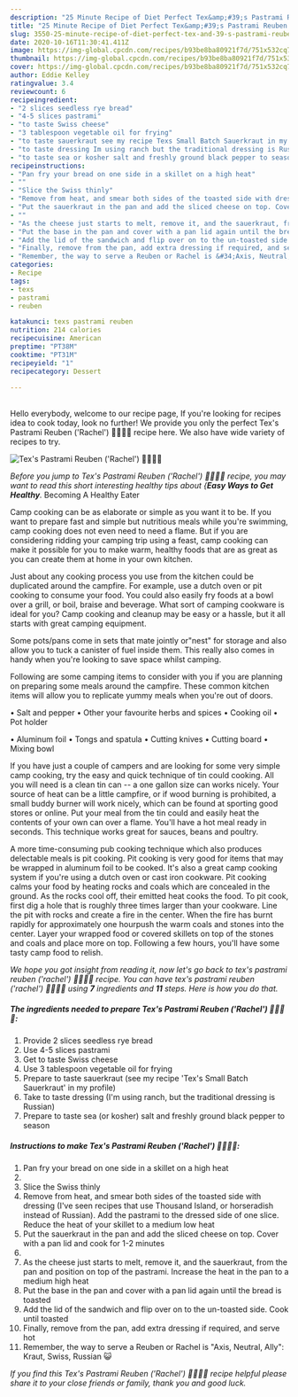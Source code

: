 ```yaml
---
description: "25 Minute Recipe of Diet Perfect Tex&amp;#39;s Pastrami Reuben (&amp;#39;Rachel&amp;#39;) 🐂🍞🍲🧀"
title: "25 Minute Recipe of Diet Perfect Tex&amp;#39;s Pastrami Reuben (&amp;#39;Rachel&amp;#39;) 🐂🍞🍲🧀"
slug: 3550-25-minute-recipe-of-diet-perfect-tex-and-39-s-pastrami-reuben-and-39-rachel-and-39
date: 2020-10-16T11:30:41.411Z
image: https://img-global.cpcdn.com/recipes/b93be8ba80921f7d/751x532cq70/texs-pastrami-reuben-rachel-🐂🍞🍲🧀-recipe-main-photo.jpg
thumbnail: https://img-global.cpcdn.com/recipes/b93be8ba80921f7d/751x532cq70/texs-pastrami-reuben-rachel-🐂🍞🍲🧀-recipe-main-photo.jpg
cover: https://img-global.cpcdn.com/recipes/b93be8ba80921f7d/751x532cq70/texs-pastrami-reuben-rachel-🐂🍞🍲🧀-recipe-main-photo.jpg
author: Eddie Kelley
ratingvalue: 3.4
reviewcount: 6
recipeingredient:
- "2 slices seedless rye bread"
- "4-5 slices pastrami"
- "to taste Swiss cheese"
- "3 tablespoon vegetable oil for frying"
- "to taste sauerkraut see my recipe Texs Small Batch Sauerkraut in my profile"
- "to taste dressing Im using ranch but the traditional dressing is Russian"
- "to taste sea or kosher salt and freshly ground black pepper to season"
recipeinstructions:
- "Pan fry your bread on one side in a skillet on a high heat"
- ""
- "Slice the Swiss thinly"
- "Remove from heat, and smear both sides of the toasted side with dressing (I&#39;ve seen recipes that use Thousand Island, or horseradish instead of Russian). Add the pastrami to the dressed side of one slice. Reduce the heat of your skillet to a medium low heat"
- "Put the sauerkraut in the pan and add the sliced cheese on top. Cover with a pan lid and cook for 1-2 minutes"
- ""
- "As the cheese just starts to melt, remove it, and the sauerkraut, from the pan and position on top of the pastrami. Increase the heat in the pan to a medium high heat"
- "Put the base in the pan and cover with a pan lid again until the bread is toasted"
- "Add the lid of the sandwich and flip over on to the un-toasted side. Cook until toasted"
- "Finally, remove from the pan, add extra dressing if required, and serve hot"
- "Remember, the way to serve a Reuben or Rachel is &#34;Axis, Neutral, Ally&#34;: Kraut, Swiss, Russian 😺"
categories:
- Recipe
tags:
- texs
- pastrami
- reuben

katakunci: texs pastrami reuben 
nutrition: 214 calories
recipecuisine: American
preptime: "PT38M"
cooktime: "PT31M"
recipeyield: "1"
recipecategory: Dessert

---
```

<br>
Hello everybody, welcome to our recipe page, If you're looking for recipes idea to cook today, look no further! We provide you only the perfect Tex&#39;s Pastrami Reuben (&#39;Rachel&#39;) 🐂🍞🍲🧀 recipe here. We also have wide variety of recipes to try.
<br>


![Tex&#39;s Pastrami Reuben (&#39;Rachel&#39;) 🐂🍞🍲🧀](https://img-global.cpcdn.com/recipes/b93be8ba80921f7d/751x532cq70/texs-pastrami-reuben-rachel-🐂🍞🍲🧀-recipe-main-photo.jpg)

<i>Before you jump to Tex&#39;s Pastrami Reuben (&#39;Rachel&#39;) 🐂🍞🍲🧀 recipe, you may want to read this short interesting healthy tips about {<strong>Easy Ways to Get Healthy</strong>.</i>
Becoming A Healthy Eater

    
Camp cooking can be as elaborate or simple as you want it to be. If you want to prepare fast and simple but nutritious meals while you're swimming, camp cooking does not even need to need a flame. But if you are considering ridding your camping trip using a feast, camp cooking can make it possible for you to make warm, healthy foods that are as great as you can create them at home in your own kitchen.

 Just about any cooking process you use from the kitchen could be duplicated around the campfire. For example, use a dutch oven or pit cooking to consume your food. You could also easily fry foods at a bowl over a grill, or boil, braise and beverage. What sort of camping cookware is ideal for you? Camp cooking and cleanup may be easy or a hassle, but it all starts with great camping equipment.

Some pots/pans come in sets that mate jointly or"nest" for storage and also allow you to tuck a canister of fuel inside them. This really also comes in handy when you're looking to save space whilst camping.

Following are some camping items to consider with you if you are planning on preparing some meals around the campfire. These common kitchen items will allow you to replicate yummy meals when you're out of doors.

• Salt and pepper
• Other your favourite herbs and spices
• Cooking oil
• Pot holder

• Aluminum foil
• Tongs and spatula
• Cutting knives
• Cutting board
• Mixing bowl


If you have just a couple of campers and are looking for some very simple camp cooking, try the easy and quick technique of tin could cooking. All you will need is a clean tin can -- a one gallon size can works nicely. Your source of heat can be a little campfire, or if wood burning is prohibited, a small buddy burner will work nicely, which can be found at sporting good stores or online. Put your meal from the tin could and easily heat the contents of your own can over a flame. You'll have a hot meal ready in seconds.  This technique works great for sauces, beans and poultry.

A more time-consuming pub cooking technique which also produces delectable meals is pit cooking. Pit cooking is very good for items that may be wrapped in aluminum foil to be cooked.  It's also a great camp cooking system if you're using a dutch oven or cast iron cookware. Pit cooking calms your food by heating rocks and coals which are concealed in the ground. As the rocks cool off, their emitted heat cooks the food. To pit cook, first dig a hole that is roughly three times larger than your cookware. Line the pit with rocks and create a fire in the center. When the fire has burnt rapidly for approximately one hourpush the warm coals and stones into the center. Layer your wrapped food or covered skillets on top of the stones and coals and place more on top. Following a few hours, you'll have some tasty camp food to relish.


<i>We hope you got insight from reading it, now let's go back to tex&#39;s pastrami reuben (&#39;rachel&#39;) 🐂🍞🍲🧀 recipe. You can have tex&#39;s pastrami reuben (&#39;rachel&#39;) 🐂🍞🍲🧀 using <strong>7</strong> ingredients and <strong>11</strong> steps. Here is how you do that.
</i>

##### The ingredients needed to prepare Tex&#39;s Pastrami Reuben (&#39;Rachel&#39;) 🐂🍞🍲🧀:

1. Provide 2 slices seedless rye bread
1. Use 4-5 slices pastrami
1. Get to taste Swiss cheese
1. Use 3 tablespoon vegetable oil for frying
1. Prepare to taste sauerkraut (see my recipe &#39;Tex&#39;s Small Batch Sauerkraut&#39; in my profile)
1. Take to taste dressing (I&#39;m using ranch, but the traditional dressing is Russian)
1. Prepare to taste sea (or kosher) salt and freshly ground black pepper to season


##### Instructions to make Tex&#39;s Pastrami Reuben (&#39;Rachel&#39;) 🐂🍞🍲🧀:

1. Pan fry your bread on one side in a skillet on a high heat
1. 
1. Slice the Swiss thinly
1. Remove from heat, and smear both sides of the toasted side with dressing (I&#39;ve seen recipes that use Thousand Island, or horseradish instead of Russian). Add the pastrami to the dressed side of one slice. Reduce the heat of your skillet to a medium low heat
1. Put the sauerkraut in the pan and add the sliced cheese on top. Cover with a pan lid and cook for 1-2 minutes
1. 
1. As the cheese just starts to melt, remove it, and the sauerkraut, from the pan and position on top of the pastrami. Increase the heat in the pan to a medium high heat
1. Put the base in the pan and cover with a pan lid again until the bread is toasted
1. Add the lid of the sandwich and flip over on to the un-toasted side. Cook until toasted
1. Finally, remove from the pan, add extra dressing if required, and serve hot
1. Remember, the way to serve a Reuben or Rachel is &#34;Axis, Neutral, Ally&#34;: Kraut, Swiss, Russian 😺




<i>If you find this Tex&#39;s Pastrami Reuben (&#39;Rachel&#39;) 🐂🍞🍲🧀 recipe helpful please share it to your close friends or family, thank you and good luck.</i>
